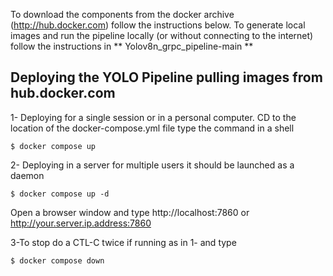 

To download the components from the docker archive (http://hub.docker.com) follow the instructions below. To generate local images and run the pipeline locally (or without connecting to the internet) follow the instructions in  ** Yolov8n_grpc_pipeline-main **

## Deploying the YOLO Pipeline pulling images from hub.docker.com

1- Deploying for a single session or in a personal computer. CD to the location of the docker-compose.yml file type the command in a shell
```shell
$ docker compose up
```

2- Deploying  in a server for multiple users it should be launched as a daemon
```shell
$ docker compose up -d
```

Open a browser window and type http://localhost:7860 or http://your.server.ip.address:7860

3-To stop do a CTL-C twice if running as in 1- and type 

```shell
$ docker compose down
```



